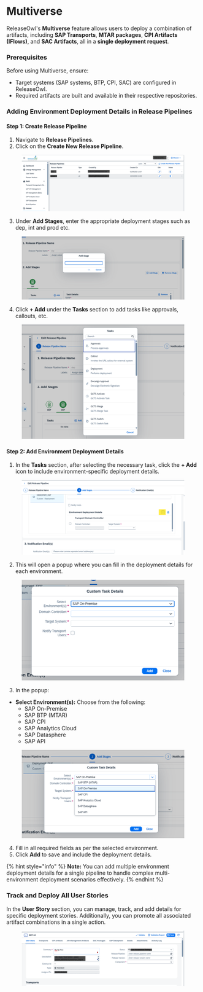 # Multiverse

ReleaseOwl's **Multiverse** feature allows users to deploy a combination of artifacts, including **SAP Transports**, **MTAR packages**, **CPI Artifacts (IFlows)**, and **SAC Artifacts**, all in a **single deployment request**.

### Prerequisites

Before using Multiverse, ensure:

* Target systems (SAP systems, BTP, CPI, SAC) are configured in ReleaseOwl.
* Required artifacts are built and available in their respective repositories.

### Adding Environment Deployment Details in Release Pipelines

#### Step 1: Create Release Pipeline

1. Navigate to **Release Pipelines**.
2. Click on the **Create New Release Pipeline**.

<figure><img src="../.gitbook/assets/image (950).png" alt=""><figcaption></figcaption></figure>

3. Under **Add Stages**, enter the appropriate deployment stages such as dep, int and prod etc.&#x20;

<figure><img src="../.gitbook/assets/image (953).png" alt=""><figcaption></figcaption></figure>

4. Click **+ Add** under the **Tasks** section to add tasks like approvals, callouts, etc.

<figure><img src="../.gitbook/assets/image (954).png" alt=""><figcaption></figcaption></figure>

#### Step 2: Add Environment Deployment Details

1. In the **Tasks** section, after selecting the necessary task, click the **+ Add** icon to include environment-specific deployment details.

<figure><img src="../.gitbook/assets/image (956).png" alt=""><figcaption></figcaption></figure>

2. This will open a popup where you can fill in the deployment details for each environment.

<figure><img src="../.gitbook/assets/image (955).png" alt=""><figcaption></figcaption></figure>

3. In the popup:

* **Select Environment(s):** Choose from the following:
  * SAP On-Premise
  * SAP BTP (MTAR)
  * SAP CPI
  * SAP Analytics Cloud
  * SAP Datasphere
  * SAP API

<figure><img src="../.gitbook/assets/image (957).png" alt=""><figcaption></figcaption></figure>

4. Fill in all required fields as per the selected environment.
5. Click **Add** to save and include the deployment details.

{% hint style="info" %}
&#x20;**Note:** You can add multiple environment deployment details for a single pipeline to handle complex multi-environment deployment scenarios effectively.
{% endhint %}

### Track and Deploy All User Stories

In the **User Story** section, you can manage, track, and add details for specific deployment stories. Additionally, you can promote all associated artifact combinations in a single action.

<figure><img src="../.gitbook/assets/image (958).png" alt=""><figcaption></figcaption></figure>
